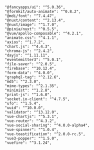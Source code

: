     "@fancyapps/ui": "^5.0.36",
    "@formkit/auto-animate": "^0.8.2",
    "@mdi/font": "^7.4.47",
    "@nuxt/content": "^2.13.4",
    "@nuxt/image": "^1.7.0",
    "@pinia/nuxt": "^0.5.5",
    "@vue/apollo-composable": "^4.2.1",
    "animate.css": "^4.1.1",
    "axios": "^1.7.2",
    "chart.js": "^4.4.3",
    "chroma-js": "^2.4.2",
    "dayjs": "^1.11.11",
    "eventemitter3": "^5.0.1",
    "file-saver": "^2.0.5",
    "firebase": "^10.12.4",
    "form-data": "^4.0.0",
    "graphql-tag": "^2.12.6",
    "md5": "^2.3.0",
    "mime-types": "^2.1.35",
    "minimist": "^1.2.8",
    "print-js": "^1.6.0",
    "socket.io-client": "^4.7.5",
    "ufo": "^1.5.4",
    "uuid": "^10.0.0",
    "validator": "^13.12.0",
    "vue-chartjs": "^5.3.1",
    "vue-router": "^4.3.2",
    "vue-social-sharing": "^4.0.0-alpha4",
    "vue-spinner": "^1.0.4",
    "vue-toastification": "^2.0.0-rc.5",
    "vue3-popper": "^1.5.0",
    "vuefire": "^3.1.24",
